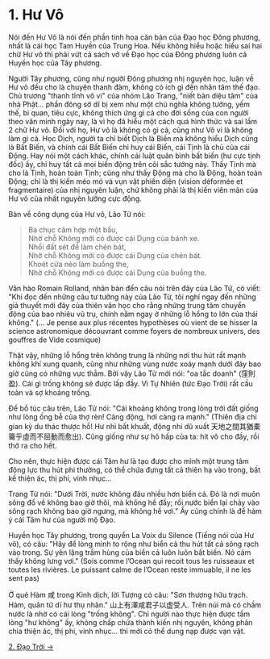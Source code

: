 # 1. Hư Vô

Nói đến Hư Vô là nói đến phần tinh hoa căn bản của Đạo học Đông phương, nhất là
cái học Tam Huyền của Trung Hoa. Nếu không hiểu hoặc hiểu sai hai chữ Hư vô thì
phải vứt cả sách vở về Đạo học của Đông phương luôn cả Huyền học của Tây phương.

Người Tây phương, cũng như người Đông phương nhị nguyên học, luận về Hư vô đều
cho là chuyện thanh đàm, không có ích gì đến nhân tâm thế đạo. Chủ trương "thanh
tĩnh vô vi" của nhóm Lão Trang, "niết bàn diệu tâm" của nhà Phật... phần đông sở
dĩ bị xem như một chủ nghĩa không tưởng, yếm thế, bi quan, tiêu cực, không thích
ứng gì cả cho đời sống của con người theo văn minh ngày nay, là vì họ đã hiểu
một cách quá hình thức và sai lầm 2 chữ Hư vô. Đối với họ, Hư vô là không có gì
cả, cũng như Vô vi là không làm gì cả. Học Dịch, người ta chỉ biết Dịch là Biến
mà không hiểu Dịch cũng là Bất Biến, và chính cái Bất Biến chỉ huy cái Biến, cái
Tịnh là chủ của cái Động. Hay nói một cách khác, chính cái luật quân bình bất
biến (hư cực tịnh đốc) ấy, chỉ huy tất cả mọi biến động trên cõi sắc tướng này.
Thấy Tịnh mà cho là Tịnh, hoàn toàn Tịnh; cũng như thấy Động mà cho là Động,
hoàn toàn Động; chỉ là thị kiến méo mó và vụn vặt phiến diện (vision déformée et
fragmentaire) của nhị nguyên luận, chứ không phải là thị kiến viên mãn của Hư vô
của nhất nguyên lưỡng cực động.

Bàn về công dụng của Hư vô, Lão Tử nói:

> Ba chục căm hợp một bầu,  
> Nhờ chỗ Không mới có được cái Dụng của bánh xe.  
> Nhồi đất sét để làm chén bát,  
> Nhờ chỗ Không mới có được cái Dụng của chén bát.  
> Khoét cửa nẻo làm buồng the,  
> Nhờ chỗ Không mới có được cái Dụng của buồng the.

Văn hào Romain Rolland, nhân bàn đến câu nói trên đây của Lão Tử, có viết: "Khi
đọc đến những câu tư tưởng này của Lão Tử, tôi nghĩ ngay đến những giả thuyết 
mới đây của thiên văn học cho rằng những trung tâm chuyển động của bao nhiêu 
vũ trụ, chính nằm ngay ở những lỗ hổng to lớn của thái không." (... Je pense 
aux plus récentes hypothèses où vient de se hisser la science astronomique 
découvrant comme foyers de nombreux univers, des gouffres de Vide cosmique)

Thật vậy, những lỗ hổng trên không trung là những nơi thu hút rất mạnh không khí
xung quanh, cũng như những vùng nước xoáy mạnh dưới đáy bao giờ cũng có những
vực thẳm. Bởi vậy Lão Tử mới nói: "oa tắc doanh" (窪則盈). Cái gì trống không sẽ
được lấp đầy. Vì Tự Nhiên (tức Đạo Trời) rất cầu toàn và sợ khoảng trống.

Để bổ túc câu trên, Lão Tử nói: "Cái khoảng không trong lòng trời đất giống như
lòng ống bễ của thợ rèn! Càng động, hơi càng ra mạnh." (Thiên địa chi gian kỳ du
thác thược hồ! Hư nhi bất khuất, động nhi dũ xuất 天地之間其猶橐籥乎虛而不屈動而愈出).
Cũng giống như sự hô hấp của ta: hít vô cho đầy, rồi thở ra cho hết.

Cho nên, thực hiện được cái Tâm hư là tạo được cho mình một trung tâm động lực
thu hút phi thường, có thể chứa đựng tất cả thiên hạ vào trong, bất kể thiện ác,
thị phi, vinh nhục...

Trang Tử nói: "Dưới Trời, nước không đâu nhiều hơn biển cả. Đó là nơi muôn sông
đổ về không bao giờ thôi, mà không hề đầy; rồi nước biển lại chảy vào sông rạch
không bao giờ ngưng, mà không hề vơi." Ấy cũng chính là để hàm ý cái Tâm hư của
người mộ Đạo.

Huyền học Tây phương, trong quyển La Voix du Silence (Tiếng nói của Hư vô), có
câu: "Hãy để lòng mình to rộng như biển cả thu hút tất cả sông rạch vào trong. 
Sự yên lặng trầm hùng của biển cả luôn luôn bất biến. Nó cảm thấy không lưng 
vơi." (Sois comme l’Ocean qui recoit tous les ruisseaux et toutes les rivières. 
Le puissant calme de l’Ocean reste immuable, il ne les sent pas)

Ở quẻ Hàm 咸 trong Kinh dịch, lời Tượng có câu: "Sơn thượng hữu trạch. Hàm, quân
tử dĩ hư thụ nhân." 山上有澤咸君子以虚受人. Trên núi mà có chầm nước là nhờ có cái
lòng "trống không". Chỉ người nào thực hiện được tấm lòng "hư không" ấy, không
chấp chứa thành kiến nhị nguyên, không phân chia thiện ác, thị phi, vinh nhục...
thì mới có thể dung nạp được vạn vật.

[2. Đạo Trời &rarr;](https://github.com/thaicuc/tinh-hoa-dao-hoc/blob/master/contents/02-dao-troi.md)
